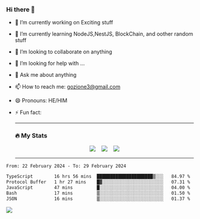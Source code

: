 ### Hi there 👋

<!--
**charlieScript/charlieScript** is a ✨ _special_ ✨ repository because its `README.md` (this file) appears on your GitHub profile.

Here are some ideas to get you started: -->

- 🔭 I’m currently working on Exciting stuff
- 🌱 I’m currently learning NodeJS,NestJS, BlockChain, and oother random stuff
- 👯 I’m looking to collaborate on anything
- 🤔 I’m looking for help with ...
- 💬 Ask me about anything
- 📫 How to reach me: gozione3@gmail.com
- 😄 Pronouns: HE/HIM
- ⚡ Fun fact:


  ---

  ### :fire: My Stats

  <div id="stats" align="center">
  <img src="http://github-readme-streak-stats.herokuapp.com?user=charlieScript&theme=dark&date_format=M%20j%5B%2C%20Y%5D" />&nbsp;&nbsp;&nbsp;
  <img src="https://github-readme-stats.vercel.app/api/top-langs/?username=charlieScript&layout=compact&theme=vision-friendly-dark"/>&nbsp;&nbsp;&nbsp;
  <img src="https://github-readme-stats.vercel.app/api?username=charlieScript&show_icons=true&theme=radical"/>
  </div>

  ---



<!--START_SECTION:waka-->

```txt
From: 22 February 2024 - To: 29 February 2024

TypeScript        16 hrs 56 mins  █████████████████████▒░░░   84.97 %
Protocol Buffer   1 hr 27 mins    █▓░░░░░░░░░░░░░░░░░░░░░░░   07.31 %
JavaScript        47 mins         █░░░░░░░░░░░░░░░░░░░░░░░░   04.00 %
Bash              17 mins         ▒░░░░░░░░░░░░░░░░░░░░░░░░   01.50 %
JSON              16 mins         ▒░░░░░░░░░░░░░░░░░░░░░░░░   01.37 %
```

<!--END_SECTION:waka-->
![](https://komarev.com/ghpvc/?username=charlieScript)
